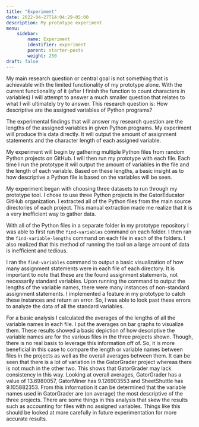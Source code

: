 ```yaml
---
title: "Experiment"
date: 2022-04-27T14:04:29-05:00
description: My prototype experiment
menu:
    sidebar:
        name: Experiment
        identifier: experiment
        parent: starter-posts
        weight: 250
draft: false
---
```


My main research question or central goal is not something that is achievable with the limited functionality of my prototype alone. With the current functionality of it (after I finish the function to count characters in variables) I will attempt to answer a much smaller question that relates to what I will ultimately try to answer. This research question is: How descriptive are the assigned variables of Python programs?

The experimental findings that will answer my research question are the lengths of the assigned variables in given Python programs. My experiment will produce this data directly. It will output the amount of assignment statements and the character length of each assigned variable.

My experiment will begin by gathering multiple Python files from random Python projects on GitHub. I will then run my prototype with each file. Each time I run the prototype it will output the amount of variables in the file and the length of each variable. Based on these lengths, a basic insight as to how descriptive a Python file is based on the variables will be seen.

My experiment began with choosing three datasets to run through my prototype tool. I chose to use three Python projects in the GatorEducator GitHub organization. I extracted all of the Python files from the main source directories of each project. This manual extraction made me realize that it is a very inefficient way to gather data.

With all of the Python files in a separate folder in my prototype repository I was able to first run the `find-variables` command on each folder. I then ran the `find-variable-lengths` command on each file in each of the folders. I also realized that this method of running the tool on a large amount of data is inefficient and tedious.

I ran the `find-variables` command to output a basic visualization of how many assignment statements were in each file of each directory. It is important to note that these are the found assignment statements, not necessarily standard variables. Upon running the command to output the lengths of the variable names, there were many instances of non-standard assignment statements. I implemented a feature in my prototype to catch these instances and return an error. So, I was able to look past these errors to analyze the data of all the standard variables.

For a basic analysis I calculated the averages of the lengths of all the variable names in each file. I put the averages on bar graphs to visualize them. These results showed a basic depiction of how descriptive the variable names are for the various files in the three projects shown. Though, there is no real basis to leverage this information off of. So, it is more beneficial in this case to compare the length or variable names between files in the projects as well as the overall averages between them. It can be seen that there is a lot of variation in the GatorGrader project whereas there is not much in the other two. This shows that GatorGrader may lack consistency in this way. Looking at overall averages, GatorGrader has a value of 13.6980057, GatorMiner has 9.126903553 and SheetShuttle has 9.105882353. From this information it can be determined that the variable names used in GatorGrader are (on average) the most descriptive of the three projects. There are some things in this analysis that skew the results such as accounting for files with no assigned variables. Things like this should be looked at more carefully in future experimentation for more accurate results.